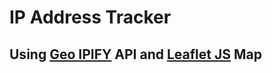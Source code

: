 # IP Address Tracker
## Using [Geo IPIFY](https://geo.ipify.org/) API  and [Leaflet JS](https://leafletjs.com/) Map